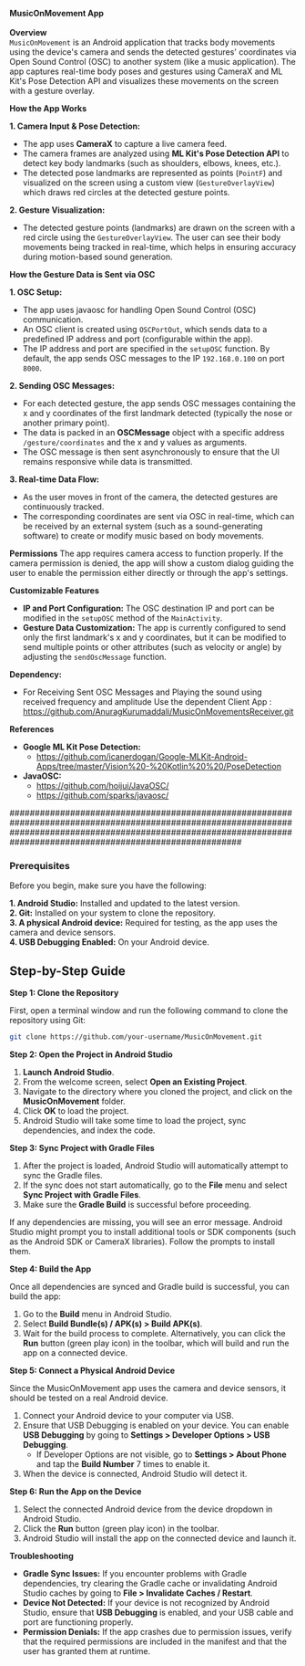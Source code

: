 **MusicOnMovement App**<br/><br/>
**Overview**<br/>
`MusicOnMovement` is an Android application that tracks body movements using the device's camera and sends the detected gestures' coordinates via Open Sound Control (OSC) to another system (like a music application). The app captures real-time body poses and gestures using CameraX and ML Kit's Pose Detection API and visualizes these movements on the screen with a gesture overlay.

**How the App Works**<br/>

**1. Camera Input & Pose Detection:**<br/>

- The app uses **CameraX** to capture a live camera feed.<br/>
- The camera frames are analyzed using **ML Kit's Pose Detection API** to detect key body landmarks (such as shoulders, elbows, knees, etc.).<br/>
- The detected pose landmarks are represented as points (`PointF`) and visualized on the screen using a custom view (`GestureOverlayView`) which draws red circles at the detected gesture points.<br/>

**2. Gesture Visualization:**<br/>

- The detected gesture points (landmarks) are drawn on the screen with a red circle using the `GestureOverlayView`. The user can see their body movements being tracked in real-time, which helps in ensuring accuracy during motion-based sound generation.

**How the Gesture Data is Sent via OSC**<br/>

**1. OSC Setup:**

- The app uses javaosc for handling Open Sound Control (OSC) communication.
- An OSC client is created using `OSCPortOut`, which sends data to a predefined IP address and port (configurable within the app).
- The IP address and port are specified in the `setupOSC` function. By default, the app sends OSC messages to the IP `192.168.0.100` on port `8000`.<br/>

**2. Sending OSC Messages:**

- For each detected gesture, the app sends OSC messages containing the x and y coordinates of the first landmark detected (typically the nose or another primary point).
- The data is packed in an **OSCMessage** object with a specific address `/gesture/coordinates` and the x and y values as arguments.
- The OSC message is then sent asynchronously to ensure that the UI remains responsive while data is transmitted.<br/>

**3. Real-time Data Flow:**

- As the user moves in front of the camera, the detected gestures are continuously tracked.
- The corresponding coordinates are sent via OSC in real-time, which can be received by an external system (such as a sound-generating software) to create or modify music based on body movements.<br/>

**Permissions**
The app requires camera access to function properly. If the camera permission is denied, the app will show a custom dialog guiding the user to enable the permission either directly or through the app's settings.

**Customizable Features**
- **IP and Port Configuration:** The OSC destination IP and port can be modified in the `setupOSC` method of the `MainActivity`.<br/>
- **Gesture Data Customization:** The app is currently configured to send only the first landmark's x and y coordinates, but it can be modified to send multiple points or other attributes (such as velocity or angle) by adjusting the `sendOscMessage` function.

**Dependency:** <br/>
- For Receiving Sent OSC Messages and Playing the sound using received frequency and amplitude Use the dependent Client App : https://github.com/AnuragKurumaddali/MusicOnMovementsReceiver.git

**References**
- **Google ML Kit Pose Detection:**
  * https://github.com/icanerdogan/Google-MLKit-Android-Apps/tree/master/Vision%20-%20Kotlin%20%20/PoseDetection
- **JavaOSC:**
  * https://github.com/hoijui/JavaOSC/
  * https://github.com/sparks/javaosc/

######################################################################################################################################################################################################################<br/>

### Prerequisites<br/>
Before you begin, make sure you have the following:<br/>

**1. Android Studio:** Installed and updated to the latest version.<br/>
**2. Git:** Installed on your system to clone the repository.<br/>
**3. A physical Android device:** Required for testing, as the app uses the camera and device sensors.<br/>
**4. USB Debugging Enabled:** On your Android device.<br/>

## Step-by-Step Guide<br/>

**Step 1: Clone the Repository**<br/>

First, open a terminal window and run the following command to clone the repository using Git:
```bash
git clone https://github.com/your-username/MusicOnMovement.git
```
**Step 2: Open the Project in Android Studio**

1. **Launch Android Studio**.
2. From the welcome screen, select **Open an Existing Project**.
3. Navigate to the directory where you cloned the project, and click on the **MusicOnMovement** folder.
4. Click **OK** to load the project.
5. Android Studio will take some time to load the project, sync dependencies, and index the code.

**Step 3: Sync Project with Gradle Files**
1. After the project is loaded, Android Studio will automatically attempt to sync the Gradle files.
2. If the sync does not start automatically, go to the **File** menu and select **Sync Project with Gradle Files**.
3. Make sure the **Gradle Build** is successful before proceeding.

If any dependencies are missing, you will see an error message. Android Studio might prompt you to install additional tools or SDK components (such as the Android SDK or CameraX libraries). Follow the prompts to install them.

**Step 4: Build the App**<br/>

Once all dependencies are synced and Gradle build is successful, you can build the app:

1. Go to the **Build** menu in Android Studio.
2. Select **Build Bundle(s) / APK(s) > Build APK(s)**.
3. Wait for the build process to complete.
Alternatively, you can click the **Run** button (green play icon) in the toolbar, which will build and run the app on a connected device.

**Step 5: Connect a Physical Android Device**<br/>

Since the MusicOnMovement app uses the camera and device sensors, it should be tested on a real Android device.

1. Connect your Android device to your computer via USB.
2. Ensure that USB Debugging is enabled on your device. You can enable **USB Debugging** by going to **Settings > Developer Options > USB Debugging**.
    - If Developer Options are not visible, go to **Settings > About Phone** and tap the **Build Number** 7 times to enable it.
4. When the device is connected, Android Studio will detect it.

**Step 6: Run the App on the Device**<br/>
1. Select the connected Android device from the device dropdown in Android Studio.
2. Click the **Run** button (green play icon) in the toolbar.
3. Android Studio will install the app on the connected device and launch it.


**Troubleshooting**
- **Gradle Sync Issues:** If you encounter problems with Gradle dependencies, try clearing the Gradle cache or invalidating Android Studio caches by going to **File > Invalidate Caches / Restart**.
- **Device Not Detected:** If your device is not recognized by Android Studio, ensure that **USB Debugging** is enabled, and your USB cable and port are functioning properly.
- **Permission Denials:** If the app crashes due to permission issues, verify that the required permissions are included in the manifest and that the user has granted them at runtime.
